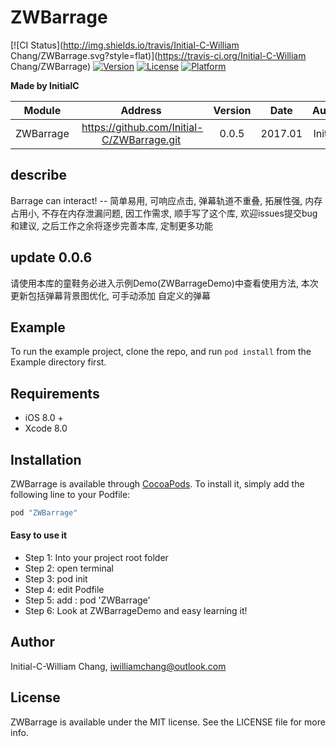 # ZWBarrage

[![CI Status](http://img.shields.io/travis/Initial-C-William Chang/ZWBarrage.svg?style=flat)](https://travis-ci.org/Initial-C-William Chang/ZWBarrage)
[![Version](https://img.shields.io/cocoapods/v/ZWBarrage.svg?style=flat)](http://cocoapods.org/pods/ZWBarrage)
[![License](https://img.shields.io/cocoapods/l/ZWBarrage.svg?style=flat)](http://cocoapodsZWBarrage.org/pods/ZWBarrage)
[![Platform](https://img.shields.io/cocoapods/p/ZWBarrage.svg?style=flat)](http://cocoapods.org/pods/ZWBarrage)

**Made by InitialC**

 Module | Address | Version | Date | Author
:------:|:-------:|:-------:|:----:|:-----:|
ZWBarrage |  https://github.com/Initial-C/ZWBarrage.git | 0.0.5| 2017.01 | InitialC

## describe
Barrage can interact! -- 简单易用, 可响应点击, 弹幕轨道不重叠, 拓展性强, 内存占用小, 不存在内存泄漏问题, 因工作需求, 顺手写了这个库, 欢迎issues提交bug和建议, 之后工作之余将逐步完善本库, 定制更多功能

## update 0.0.6
请使用本库的童鞋务必进入示例Demo(ZWBarrageDemo)中查看使用方法, 本次更新包括弹幕背景图优化, 可手动添加 自定义的弹幕
## Example

To run the example project, clone the repo, and run `pod install` from the Example directory first.

## Requirements
* iOS 8.0 +
* Xcode 8.0

## Installation

ZWBarrage is available through [CocoaPods](http://cocoapods.org). To install
it, simply add the following line to your Podfile:

```ruby
pod "ZWBarrage"
```
#### Easy to use it

* Step 1: Into your project root folder
* Step 2: open terminal
* Step 3: pod init 
* Step 4: edit Podfile
* Step 5: add : pod 'ZWBarrage'
* Step 6: Look at ZWBarrageDemo and easy learning it!

## Author

Initial-C-William Chang, iwilliamchang@outlook.com

## License

ZWBarrage is available under the MIT license. See the LICENSE file for more info.


